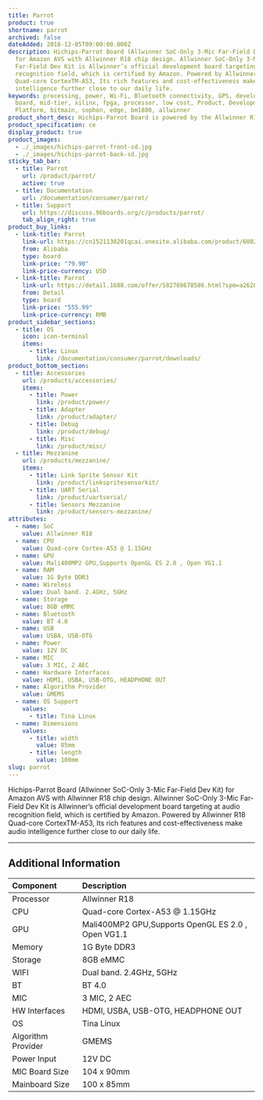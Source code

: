 ```yaml
---
title: Parrot
product: true
shortname: parrot
archived: false
dateAdded: 2018-12-05T09:00:00.000Z
description: Hichips-Parrot Board (Allwinner SoC-Only 3-Mic Far-Field Dev Kit)
  for Amazon AVS with Allwinner R18 chip design. Allwinner SoC-Only 3-Mic
  Far-Field Dev Kit is Allwinner’s official development board targeting at audio
  recognition field, which is certified by Amazon. Powered by Allwinner R18
  Quad-core CortexTM-A53, Its rich features and cost-effectiveness make audio
  intelligence further close to our daily life.
keywords: processing, power, Wi-Fi, Bluetooth connectivity, GPS, development,
  board, mid-tier, xilinx, fpga, processor, low cost, Product, Development,
  Platform, bitmain, sophon, edge, bm1880, allwinner
product_short_desc: Hichips-Parrot Board is powered by the Allwinner R18
product_specification: ce
display_product: true
product_images:
  - ./_images/hichips-parrot-front-sd.jpg
  - ./_images/hichips-parrot-back-sd.jpg
sticky_tab_bar:
  - title: Parrot
    url: /product/parrot/
    active: true
  - title: Documentation
    url: /documentation/consumer/parrot/
  - title: Support
    url: https://discuss.96boards.org/c/products/parrot/
    tab_align_right: true
product_buy_links:
  - link-title: Parrot
    link-url: https://cn1521138201qcai.onesite.alibaba.com/product/60820889942-0/Support_Amazon_AVS_3_Mai_far_field_pickup_development_board.html?spm=a2700.onesite.costePro14.1.6ab71b72O5bI8s
    from: Alibaba
    type: board
    link-price: "79.90"
    link-price-currency: USD
  - link-title: Parrot
    link-url: https://detail.1688.com/offer/582769678586.html?spm=a26286.8292837.0.0.491d749fGHTC2N
    from: Detail
    type: board
    link-price: "555.99"
    link-price-currency: RMB
product_sidebar_sections:
  - title: OS
    icon: icon-terminal
    items:
      - title: Linux
        link: /documentation/consumer/parrot/downloads/
product_bottom_section:
  - title: Accessories
    url: /products/accessories/
    items:
      - title: Power
        link: /product/power/
      - title: Adapter
        link: /product/adapter/
      - title: Debug
        link: /product/debug/
      - title: Misc
        link: /product/misc/
  - title: Mezzanine
    url: /products/mezzanine/
    items:
      - title: Link Sprite Sensor Kit
        link: /product/linkspritesensorkit/
      - title: UART Serial
        link: /product/uartserial/
      - title: Sensors Mezzanine
        link: /product/sensors-mezzanine/
attributes:
  - name: SoC
    value: Allwinner R18
  - name: CPU
    value: Quad-core Cortex-A53 @ 1.15GHz
  - name: GPU
    value: Mali400MP2 GPU,Supports OpenGL ES 2.0 , Open VG1.1
  - name: RAM
    value: 1G Byte DDR3
  - name: Wireless
    value: Dual band. 2.4GHz, 5GHz
  - name: Storage
    value: 8GB eMMC
  - name: Bluetooth
    value: BT 4.0
  - name: USB
    value: USBA, USB-OTG
  - name: Power
    value: 12V DC
  - name: MIC
    value: 3 MIC, 2 AEC
  - name: Hardware Interfaces
    value: HDMI, USBA, USB-OTG, HEADPHONE OUT
  - name: Algorithm Provider
    value: GMEMS
  - name: OS Support
    values:
      - title: Tina Linux
  - name: Dimensions
    values:
      - title: width
        value: 85mm
      - title: length
        value: 100mm
slug: parrot
---
```


Hichips-Parrot Board (Allwinner SoC-Only 3-Mic Far-Field Dev Kit) for Amazon AVS
with Allwinner R18 chip design. Allwinner SoC-Only 3-Mic Far-Field Dev Kit is Allwinner’s official development board targeting at audio recognition field, which is certified by Amazon. Powered by Allwinner R18 Quad-core CortexTM-A53, Its rich features and cost-effectiveness make audio intelligence further close to our daily life.

***

## Additional Information

|   Component          |   Description                                                                                    |
|:---------------------|:-------------------------------------------------------------------------------------------------|
| Processor            | Allwinner R18                                                                                    |
| CPU                  | Quad-core Cortex-A53 @ 1.15GHz                                                                   |
| GPU                  | Mali400MP2 GPU,Supports OpenGL ES 2.0 , Open VG1.1                                               |
| Memory               | 1G Byte DDR3                                                                                     |
| Storage              | 8GB eMMC                                                                                         |
| WIFI                 | Dual band. 2.4GHz, 5GHz                                                                          |
| BT                   | BT 4.0                                                                                           |
| MIC                  | 3 MIC, 2 AEC                                                                                     |
| HW Interfaces        | HDMI, USBA, USB-OTG, HEADPHONE OUT                                                               |
| OS                   | Tina Linux                                                                                       |
| Algorithm Provider   | GMEMS                                                                                            |
| Power Input          | 12V DC                                                                                           |
| MIC Board Size       | 104 x 90mm                                                                                       |
| Mainboard Size       | 100 x 85mm                                                                                       |

